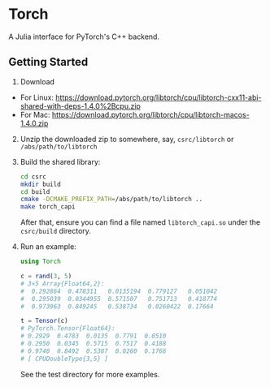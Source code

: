# Torch

A Julia interface for PyTorch's C++ backend.

## Getting Started

1. Download
- For Linux: https://download.pytorch.org/libtorch/cpu/libtorch-cxx11-abi-shared-with-deps-1.4.0%2Bcpu.zip
- For Mac: https://download.pytorch.org/libtorch/cpu/libtorch-macos-1.4.0.zip

2. Unzip the downloaded zip to somewhere, say, `csrc/libtorch` or
   `/abs/path/to/libtorch`
3. Build the shared library:
   ```sh
   cd csrc
   mkdir build
   cd build
   cmake -DCMAKE_PREFIX_PATH=/abs/path/to/libtorch ..
   make torch_capi
   ```

   After that, ensure you can find a file named `libtorch_capi.so` under
   the `csrc/build` directory.
4. Run an example:

   ```julia
   using Torch

   c = rand(3, 5)
   # 3×5 Array{Float64,2}:
   #  0.292864  0.478311   0.0135194  0.779127   0.051042
   #  0.295039  0.0344955  0.571507   0.751713   0.418774
   #  0.973963  0.849245   0.538734   0.0260422  0.17664

   t = Tensor(c)
   # PyTorch.Tensor{Float64}:
   # 0.2929  0.4783  0.0135  0.7791  0.0510
   # 0.2950  0.0345  0.5715  0.7517  0.4188
   # 0.9740  0.8492  0.5387  0.0260  0.1766
   # [ CPUDoubleType{3,5} ]
   ```
   See the test directory for more examples.
